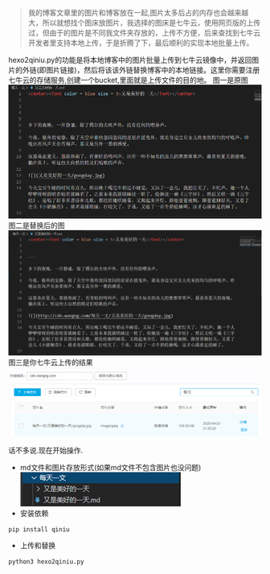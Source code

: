 >我的博客文章里的图片和博客放在一起,图片太多后占的内存也会越来越大，所以就想找个图床放图片，我选择的图床是七牛云，使用网页版的上传过，但由于的图片是不同我文件夹存放的，上传不方便，后来查找到七牛云开发者里支持本地上传，于是折腾了下，最后顺利的实现本地批量上传。

hexo2qiniu.py的功能是将本地博客中的图片批量上传到七牛云镜像中，并返回图片的外链(即图片链接)，然后将该该外链替换博客中的本地链接。这里你需要注册七牛云的存储服务,创建一个bucket,里面就是上传文件的目的地。
图一是原图
![](https://github.com/jackcywang/hexo2qiniu/blob/master/images/old.png)
图二是替换后的图
![](https://github.com/jackcywang/hexo2qiniu/blob/master/images/new.png)
图三是你七牛云上传的结果
![](https://github.com/jackcywang/hexo2qiniu/blob/master/images/qiniu.png)

话不多说.现在开始操作.
* md文件和图片存放形式(如果md文件不包含图片也没问题)
![](https://github.com/jackcywang/hexo2qiniu/blob/master/images/cunfang.png)
* 安装依赖
```
pip install qiniu
```
* 上传和替换
```
python3 hexo2qiniu.py
```
